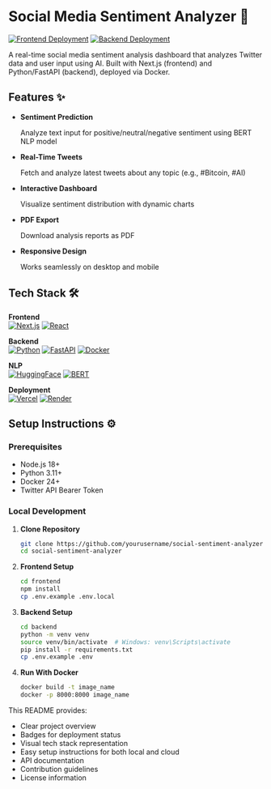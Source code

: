 # Social Media Sentiment Analyzer 🚀

[![Frontend Deployment](https://img.shields.io/badge/Vercel-Deployed-success)](https://your-vercel-app.vercel.app)
[![Backend Deployment](https://img.shields.io/badge/Render-Deployed-blue)](https://your-backend.onrender.com)

A real-time social media sentiment analysis dashboard that analyzes Twitter data and user input using AI. Built with Next.js (frontend) and Python/FastAPI (backend), deployed via Docker.

## Features ✨

- **Sentiment Prediction**

  Analyze text input for positive/neutral/negative sentiment using BERT NLP model

- **Real-Time Tweets**

  Fetch and analyze latest tweets about any topic (e.g., #Bitcoin, #AI)

- **Interactive Dashboard**

  Visualize sentiment distribution with dynamic charts

- **PDF Export**

  Download analysis reports as PDF

- **Responsive Design**

  Works seamlessly on desktop and mobile

## Tech Stack 🛠️

**Frontend**  
[![Next.js](https://img.shields.io/badge/Next.js-14.0-blue?logo=next.js)](https://nextjs.org/)
[![React](https://img.shields.io/badge/React-18.0-%2361DAFB?logo=react)](https://react.dev/)

**Backend**  
[![Python](https://img.shields.io/badge/Python-3.11-blue?logo=python)](https://python.org)
[![FastAPI](https://img.shields.io/badge/FastAPI-0.95-009688?logo=fastapi)](https://fastapi.tiangolo.com/)
[![Docker](https://img.shields.io/badge/Docker-24.0-2496ED?logo=docker)](https://docker.com)

**NLP**  
[![HuggingFace](https://img.shields.io/badge/HuggingFace-Transformers-FFD21F?logo=huggingface)](https://huggingface.co)
[![BERT](https://img.shields.io/badge/BERT-Sentiment%20Analysis-FF6F00)](https://huggingface.co/docs/transformers/model_doc/bert)

**Deployment**  
[![Vercel](https://img.shields.io/badge/Vercel-Deployed-black?logo=vercel)](https://vercel.com)
[![Render](https://img.shields.io/badge/Render-Deployed-46E3B7?logo=render)](https://render.com)

## Setup Instructions ⚙️

### Prerequisites

- Node.js 18+
- Python 3.11+
- Docker 24+
- Twitter API Bearer Token

### Local Development

1. **Clone Repository**

   ```bash
   git clone https://github.com/yourusername/social-sentiment-analyzer.git
   cd social-sentiment-analyzer

   ```

2. **Frontend Setup**

   ```bash
   cd frontend
   npm install
   cp .env.example .env.local

   ```

3. **Backend Setup**

   ```bash
   cd backend
   python -m venv venv
   source venv/bin/activate  # Windows: venv\Scripts\activate
   pip install -r requirements.txt
   cp .env.example .env

   ```

4. **Run With Docker**
   ```bash
   docker build -t image_name
   docker -p 8000:8000 image_name
   ```

This README provides:

- Clear project overview
- Badges for deployment status
- Visual tech stack representation
- Easy setup instructions for both local and cloud
- API documentation
- Contribution guidelines
- License information
